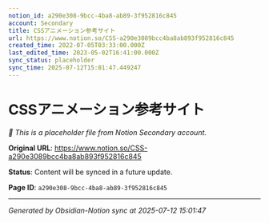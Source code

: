 ```yaml
---
notion_id: a290e308-9bcc-4ba8-ab89-3f952816c845
account: Secondary
title: CSSアニメーション参考サイト
url: https://www.notion.so/CSS-a290e3089bcc4ba8ab893f952816c845
created_time: 2022-07-05T03:33:00.000Z
last_edited_time: 2023-05-02T16:41:00.000Z
sync_status: placeholder
sync_time: 2025-07-12T15:01:47.449247
---
```


# CSSアニメーション参考サイト

*🔄 This is a placeholder file from Notion Secondary account.*

**Original URL**: https://www.notion.so/CSS-a290e3089bcc4ba8ab893f952816c845

**Status**: Content will be synced in a future update.

**Page ID**: `a290e308-9bcc-4ba8-ab89-3f952816c845`

---

*Generated by Obsidian-Notion sync at 2025-07-12 15:01:47*
